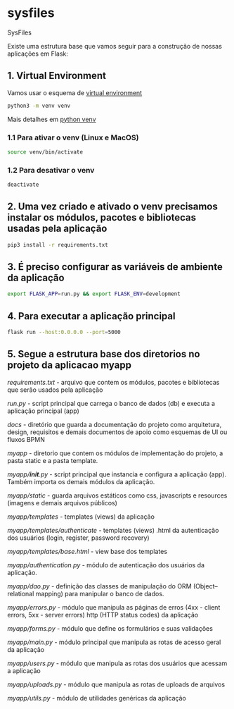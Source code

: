 # sysfiles
SysFiles

Existe uma estrutura base que vamos seguir para a construção de nossas aplicações em Flask: 

## 1. Virtual Environment

Vamos usar o esquema de [virtual environment](https://docs.python.org/3/library/venv.html)

```bash
python3 -m venv venv
```

Mais detalhes em [python venv](https://packaging.python.org/en/latest/guides/installing-using-pip-and-virtual-environments/#creating-a-virtual-environment)

### 1.1 Para ativar o venv (Linux e MacOS)

```bash
source venv/bin/activate
```

### 1.2 Para desativar o venv 

```bash
deactivate
```

## 2. Uma vez criado e ativado o venv precisamos instalar os módulos, pacotes e bibliotecas usadas pela aplicação

```bash
pip3 install -r requirements.txt
```

## 3. É preciso configurar as variáveis de ambiente da aplicação

```bash
export FLASK_APP=run.py && export FLASK_ENV=development
```

## 4. Para executar a aplicação principal

```bash
flask run --host:0.0.0.0 --port=5000
```

## 5. Segue a estrutura base dos diretorios no projeto da aplicacao myapp

*requirements.txt* - arquivo que contem os módulos, pacotes e bibliotecas que serão usados pela aplicação

*run.py* - script principal que carrega o banco de dados (db) e executa a aplicação principal (app)

*docs* - diretório que guarda a documentação do projeto como arquitetura, design, requisitos e demais documentos de apoio como esquemas de UI ou fluxos BPMN

*myapp* - diretorio que contem os módulos de implementação do projeto, a pasta static e a pasta template.

*myapp/__init__.py* - script principal que instancia e configura a aplicação (app). Também importa os demais módulos da aplicação.

*myapp/static* - guarda arquivos estáticos como css, javascripts e resources (imagens e demais arquivos públicos)

*myapp/templates* - templates (views) da aplicação

*myapp/templates/authenticate* - templates (views) .html da autenticação dos usuários (login, register, password recovery)

*myapp/templates/base.html* - view base dos templates

*myapp/authentication.py* - módulo de autenticação dos usuários da aplicação.

*myapp/dao.py* - definição das classes de manipulação do ORM (Object–relational mapping) para manipular o banco de dados.

*myapp/errors.py* - módulo que manipula as páginas de erros (4xx - client errors, 5xx - server errors) http (HTTP status codes) da aplicação

*myapp/forms.py* - módulo que define os formulários e suas validações

*myapp/main.py* - módulo principal que manipula as rotas de acesso geral da aplicação

*myapp/users.py* - módulo que manipula as rotas dos usuários que acessam a aplicação

*myapp/uploads.py* - módulo que manipula as rotas de uploads de arquivos

*myapp/utils.py* - módulo de utilidades genéricas da aplicação
